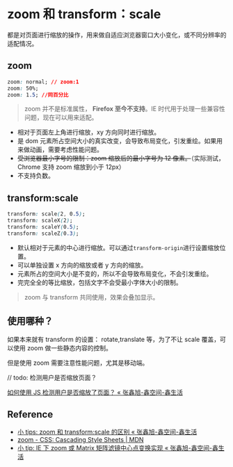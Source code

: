# zoom 和 transform：scale

都是对页面进行缩放的操作，用来做自适应浏览器窗口大小变化，或不同分辨率的适配情况。

## zoom

```css
zoom: normal; // zoom:1
zoom: 50%;
zoom: 1.5; //同百分比
```

> zoom 并不是标准属性， **Firefox 至今不支持**。IE 时代用于处理一些兼容性问题，现在可以用来适配。

- 相对于页面左上角进行缩放，xy 方向同时进行缩放。
- 是 dom 元素所占空间大小的真实改变，会导致布局变化，引发重绘。如果用来做动画，需要考虑性能问题。
- <del>受浏览器最小字号的限制：zoom 缩放后的最小字号为 12 像素。</del>（实际测试，Chrome 支持 zoom 缩放到小于 12px）
- 不支持负数。

## transform:scale

```css
transform: scale(2, 0.5);
transform: scaleX(2);
transform: scaleY(0.5);
transform: scaleZ(0.3);
```

- 默认相对于元素的中心进行缩放。可以通过`transform-origin`进行设置缩放位置。
- 可以单独设置 x 方向的缩放或者 y 方向的缩放。
- 元素所占的空间大小是不变的，所以不会导致布局变化，不会引发重绘。
- 完完全全的等比缩放，包括文字不会受最小字体大小的限制。

> zoom 与 transform 共同使用，效果会叠加显示。

## 使用哪种？

如果本来就有 transform 的设置： rotate,translate 等，为了不让 scale 覆盖，可以使用 zoom 做一些静态内容的控制。

但是使用 zoom 需要注意性能问题，尤其是移动端。

// todo: 检测用户是否缩放页面？

[如何使用 JS 检测用户是否缩放了页面？ « 张鑫旭-鑫空间-鑫生活](https://www.zhangxinxu.com/wordpress/2021/02/js-if-page-zoom/)

## Reference

- [小 tips: zoom 和 transform:scale 的区别 « 张鑫旭-鑫空间-鑫生活](https://www.zhangxinxu.com/wordpress/2015/11/zoom-transform-scale-diff/)
- [zoom - CSS: Cascading Style Sheets | MDN](https://developer.mozilla.org/en-US/docs/Web/CSS/zoom)
- [小 tip: IE 下 zoom 或 Matrix 矩阵滤镜中心点变换实现 « 张鑫旭-鑫空间-鑫生活](https://www.zhangxinxu.com/wordpress/2015/02/ie-zoom-transform-filter/)

